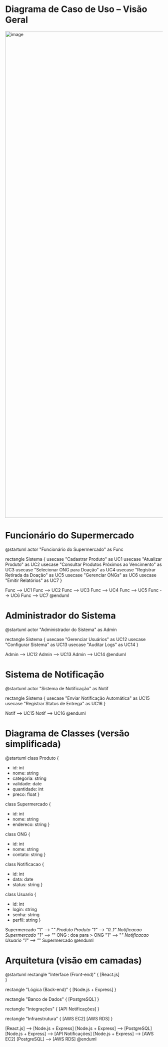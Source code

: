 # Diagrama de Caso de Uso – Visão Geral

<img width="808" height="1554" alt="image" src="https://github.com/user-attachments/assets/4382abc4-e504-4e42-b3f0-893a67dfbe3c" />


# Funcionário do Supermercado

@startuml
actor "Funcionário do Supermercado" as Func

rectangle Sistema {
  usecase "Cadastrar Produto" as UC1
  usecase "Atualizar Produto" as UC2
  usecase "Consultar Produtos Próximos ao Vencimento" as UC3
  usecase "Selecionar ONG para Doação" as UC4
  usecase "Registrar Retirada da Doação" as UC5
  usecase "Gerenciar ONGs" as UC6
  usecase "Emitir Relatórios" as UC7
}

Func --> UC1
Func --> UC2
Func --> UC3
Func --> UC4
Func --> UC5
Func --> UC6
Func --> UC7
@enduml


# Administrador do Sistema

@startuml
actor "Administrador do Sistema" as Admin

rectangle Sistema {
  usecase "Gerenciar Usuários" as UC12
  usecase "Configurar Sistema" as UC13
  usecase "Auditar Logs" as UC14
}

Admin --> UC12
Admin --> UC13
Admin --> UC14
@enduml


# Sistema de Notificação

@startuml
actor "Sistema de Notificação" as Notif

rectangle Sistema {
  usecase "Enviar Notificação Automática" as UC15
  usecase "Registrar Status de Entrega" as UC16
}

Notif --> UC15
Notif --> UC16
@enduml


# Diagrama de Classes (versão simplificada)

@startuml
class Produto {
  - id: int
  - nome: string
  - categoria: string
  - validade: date
  - quantidade: int
  - preco: float
}

class Supermercado {
  - id: int
  - nome: string
  - endereco: string
}

class ONG {
  - id: int
  - nome: string
  - contato: string
}

class Notificacao {
  - id: int
  - data: date
  - status: string
}

class Usuario {
  - id: int
  - login: string
  - senha: string
  - perfil: string
}

Supermercado "1" --> "*" Produto
Produto "1" --> "0..1" Notificacao
Supermercado "1" --> "*" ONG : doa para >
ONG "1" --> "*" Notificacao
Usuario "1" --> "*" Supermercado
@enduml

# Arquitetura (visão em camadas)

@startuml
rectangle "Interface (Front-end)" {
  [React.js]  
}

rectangle "Lógica (Back-end)" {
  [Node.js + Express]
}

rectangle "Banco de Dados" {
  [PostgreSQL]
}

rectangle "Integrações" {
  [API Notificações]
}

rectangle "Infraestrutura" {
  [AWS EC2] 
  [AWS RDS]
}

[React.js] --> [Node.js + Express]
[Node.js + Express] --> [PostgreSQL]
[Node.js + Express] --> [API Notificações]
[Node.js + Express] --> [AWS EC2]
[PostgreSQL] --> [AWS RDS]
@enduml

